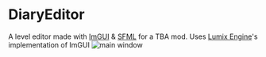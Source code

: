 # DiaryEditor
A level editor made with [ImGUI](https://github.com/ocornut/imgui) & [SFML](https://www.sfml-dev.org/) for a TBA mod.
Uses [Lumix Engine](https://github.com/nem0/LumixEngine)'s implementation of ImGUI
![main window](http://i.imgur.com/svBuTqQ.png)